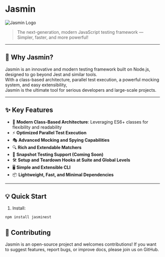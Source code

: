 # Jasmin

![Jasmin Logo](https://your-logo-url.com/logo.png)

> The next-generation, modern JavaScript testing framework —  
> Simpler, faster, and more powerful!

---

## 🚀 Why Jasmin?

Jasmin is an innovative and modern testing framework built on Node.js, designed to go beyond Jest and similar tools.  
With a class-based architecture, parallel test execution, a powerful mocking system, and easy extensibility,  
Jasmin is the ultimate tool for serious developers and large-scale projects.

---

## ✨ Key Features

- 🧪 **Modern Class-Based Architecture**: Leveraging ES6+ classes for flexibility and readability  
- ⚡️ **Optimized Parallel Test Execution**  
- 🎭 **Advanced Mocking and Spying Capabilities**  
- 🔍 **Rich and Extendable Matchers**  
- 📝 **Snapshot Testing Support (Coming Soon)**  
- 🛠️ **Setup and Teardown Hooks at Suite and Global Levels**  
- 🖥️ **Simple and Extensible CLI**  
- 📦 **Lightweight, Fast, and Minimal Dependencies**

---

## 💡 Quick Start

1. Install:

```bash
npm install jasminest

```



##  🤝 Contributing

Jasmin is an open-source project and welcomes contributions!
If you want to suggest features, report bugs, or improve docs, please join us on GitHub.